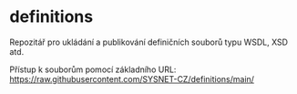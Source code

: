# definitions
Repozitář pro ukládání a publikování definičních souborů typu WSDL, XSD atd.


Přístup k souborům pomocí základního URL: https://raw.githubusercontent.com/SYSNET-CZ/definitions/main/<resource>
 
